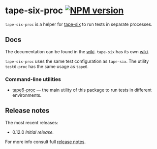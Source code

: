 # tape-six-proc [![NPM version][npm-img]][npm-url]

[npm-img]:      https://img.shields.io/npm/v/tape-six-proc.svg
[npm-url]:      https://npmjs.org/package/tape-six-proc

`tape-six-proc` is a helper for [tape-six](https://www.npmjs.com/package/tape-six)
to run tests in separate processes.

## Docs

The documentation can be found in the [wiki](https://github.com/uhop/tape-six-proc/wiki).
`tape-six` has its own [wiki](https://github.com/uhop/tape-six/wiki).

`tape-six-proc` uses the same test configuration as `tape-six`. The utility `test6-proc`
has the same usage as `tape6`.

### Command-line utilities

* [tape6-proc](https://github.com/uhop/tape-six-proc/wiki/Utility-%E2%80%90-tape6-proc) &mdash; the main utility of this package to run tests in different environments.

## Release notes

The most recent releases:

* 0.12.0 *Initial release.*

For more info consult full [release notes](https://github.com/uhop/tape-six-proc/wiki/Release-notes).
